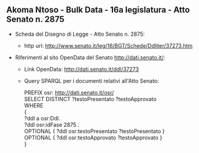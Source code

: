 ## Akoma Ntoso - Bulk Data - 16a legislatura - Atto Senato n. 2875 ##

* Scheda del Disegno di Legge - Atto Senato n. 2875:
	* http url: http://www.senato.it/leg/16/BGT/Schede/Ddliter/37273.htm

* Riferimenti al sito OpenData del Senato http://dati.senato.it/:
	* Link OpenData: http://dati.senato.it/ddl/37273
	* Query SPARQL per i documenti relativi all'Atto Senato:

        PREFIX osr: <http://dati.senato.it/osr/>  
		SELECT DISTINCT ?testoPresentato ?testoApprovato  
		WHERE  
		{  
		    ?ddl a osr:Ddl.  
		    ?ddl osr:idFase 2875 .  
		    OPTIONAL { ?ddl osr:testoPresentato ?testoPresentato }  
		    OPTIONAL { ?ddl osr:testoApprovato ?testoApprovato }  
		}
		
